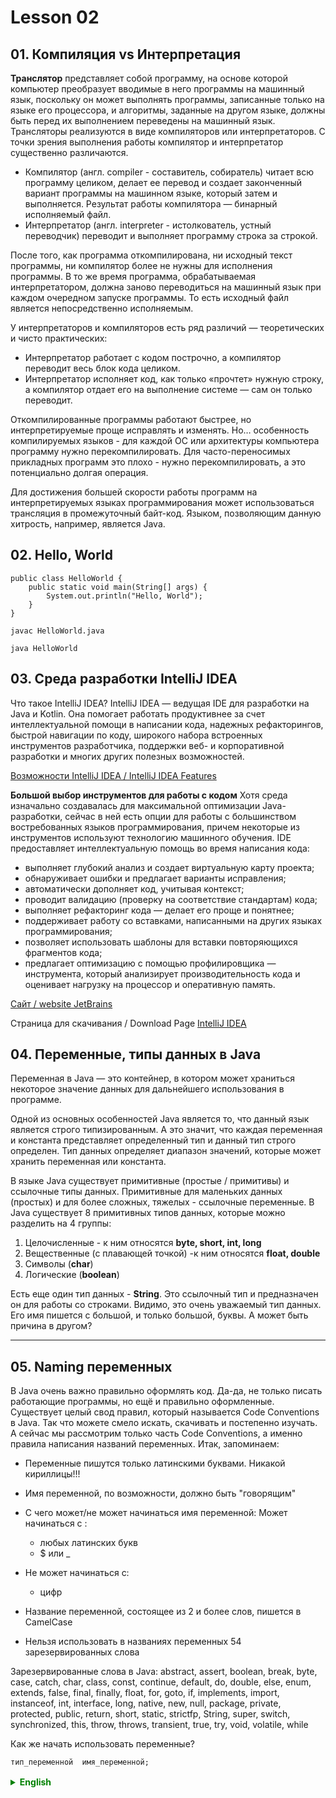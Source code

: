 # Lesson 02


## 01. Компиляция vs Интерпретация
**Транслятор** представляет собой программу, на основе которой компьютер преобразует вводимые в него программы на машинный язык, поскольку он может выполнять программы, записанные только на языке его процессора, и алгоритмы, заданные на другом языке, должны быть перед их выполнением переведены на машинный язык.
Трансляторы реализуются в виде компиляторов или интерпретаторов. С точки зрения выполнения работы компилятор и интерпретатор существенно различаются.
- Компилятор (англ. compiler - составитель, собиратель) читает всю программу целиком, делает ее перевод и создает законченный вариант программы на машинном языке, который затем и выполняется. Результат работы компилятора — бинарный исполняемый файл.
- Интерпретатор (англ. interpreter - истолкователь, устный переводчик) переводит и выполняет программу строка за строкой.

После того, как программа откомпилирована, ни исходный текст программы, ни компилятор более не нужны для исполнения программы. В то же время программа, обрабатываемая интерпретатором, должна заново переводиться на машинный язык при каждом очередном запуске программы. То есть исходный файл является непосредственно исполняемым.

У интерпретаторов и компиляторов есть ряд различий — теоретических и чисто практических:

- Интерпретатор работает с кодом построчно, а компилятор переводит весь блок кода целиком.
- Интерпретатор исполняет код, как только «прочтет» нужную строку, а компилятор отдает его на выполнение системе — сам он только переводит.

Откомпилированные программы работают быстрее, но интерпретируемые проще исправлять и изменять. Но… особенность компилируемых языков - для каждой ОС или архитектуры компьютера программу нужно перекомпилировать. Для часто-переносимых прикладных программ это плохо - нужно перекомпилировать, а это потенциально долгая операция.

Для достижения большей скорости работы программ на интерпретируемых языках программирования может использоваться трансляция в промежуточный байт-код.
Языком, позволяющим данную хитрость, например, является Java.


## 02. Hello, World

```
public class HelloWorld {
    public static void main(String[] args) {
        System.out.println("Hello, World");
    }
}
```

```
javac HelloWorld.java
```

```
java HelloWorld

```



## 03. Среда разработки IntelliJ IDEA
Что такое IntelliJ IDEA?
IntelliJ IDEA — ведущая IDE для разработки на Java и Kotlin.
Она помогает работать продуктивнее за счет интеллектуальной помощи в написании кода, надежных рефакторингов, быстрой навигации по коду, широкого набора встроенных инструментов разработчика, поддержки веб- и корпоративной разработки и многих других полезных возможностей.


[Возможности IntelliJ IDEA / IntelliJ IDEA Features](https://www.jetbrains.com/ru-ru/idea/features/ "IntelliJ IDEA features")

**Большой выбор инструментов для работы с кодом**
Хотя среда изначально создавалась для максимальной оптимизации Java-разработки, сейчас в ней есть опции для работы с большинством востребованных языков программирования, причем некоторые из инструментов используют технологию машинного обучения.
IDE предоставляет интеллектуальную помощь во время написания кода:

- выполняет глубокий анализ и создает виртуальную карту проекта; 
- обнаруживает ошибки и предлагает варианты исправления; 
- автоматически дополняет код, учитывая контекст; 
- проводит валидацию (проверку на соответствие стандартам) кода; 
- выполняет рефакторинг кода — делает его проще и понятнее; 
- поддерживает работу со вставками, написанными на других языках программирования; 
- позволяет использовать шаблоны для вставки повторяющихся фрагментов кода; 
- предлагает оптимизацию с помощью профилировщика — инструмента, который анализирует производительность кода и оценивает нагрузку на процессор и оперативную память.


[Сайт / website JetBrains](https://www.jetbrains.com/ "JetBrains web site")

Страница для скачивания / Download Page [IntelliJ IDEA](https://www.jetbrains.com/idea/download/?section=windows "Download page")

## 04. Переменные, типы данных в Java
Переменная в Java — это контейнер,  в котором может храниться некоторое значение данных для дальнейшего использования в программе.

Одной из основных особенностей Java является то, что данный язык является строго типизированным. А это значит, что каждая переменная и константа представляет определенный тип и данный тип строго определен. Тип данных определяет диапазон значений, которые может хранить переменная или константа.

В языке Java существует примитивные (простые / примитивы) и ссылочные типы данных. Примитивные для маленьких данных (простых) и для более сложных, тяжелых - ссылочные переменные.
В Java существует 8 примитивных типов данных, которые можно разделить на 4 группы:
1. Целочисленные - к ним относятся **byte, short, int, long** 
2. Вещественные (с плавающей точкой) -к ним относятся **float, double**
3. Символы (**char**)
4. Логические (**boolean**)

Есть еще один тип данных - **String**. Это ссылочный тип и предназначен он для работы со строками. Видимо, это очень уважаемый тип данных. Его имя пишется с большой, и только большой, буквы. А может быть причина в другом?

___
## 05. Naming переменных
В Java очень важно правильно оформлять код. Да-да, не только писать работающие программы, но  ещё и правильно оформленные. Существует целый свод правил, который называется Code Conventions в Java. Так что можете смело искать, скачивать и постепенно изучать. А сейчас мы рассмотрим только часть Code Conventions, а именно правила написания названий переменных. Итак, запоминаем:
- Переменные пишутся только латинскими буквами. Никакой кириллицы!!!
- Имя переменной, по возможности, должно быть "говорящим"
- С чего может/не может начинаться имя переменной:
Может начинаться с :
  - любых латинских букв
  - $ или _

- Не может начинаться с:
  - цифр
- Название переменной, состоящее из 2 и более слов, пишется в CamelCase 
- Нельзя использовать в названиях переменных 54 зарезервированных слова

Зарезервированные слова в Java:
abstract, assert, boolean, break, byte, case, catch, char, class, const, continue, default, do, double, else, enum, extends, false, final, finally, float, for, goto, if, implements, import, instanceof, int, interface, long, native, new, null, package, private, protected, public, return, short, static, strictfp, String, super, switch, synchronized, this, throw, throws, transient, true, try, void, volatile, while

Как же начать использовать переменные?
```
тип_переменной	имя_переменной;
```

<details style="margin-top: 16px">
  <summary style="cursor: pointer; color: green;"><b>English</b></summary>


## 01. Compilation vs Interpretation
A **translator** is a program that allows a computer to convert programs entered into it into machine language, as it can only execute programs written in its processor's language, and algorithms written in another language must be translated into machine language before execution.
Translators are implemented as compilers or interpreters. From an execution standpoint, compilers and interpreters differ significantly.
- A **compiler** reads the entire program, translates it, and generates a complete version of the program in machine language, which is then executed. The compiler's result is a binary executable file.
- An **interpreter** translates and executes the program line by line.

Once a program is compiled, neither the source code nor the compiler is needed for program execution. However, a program processed by an interpreter must be translated into machine language again each time the program is launched. In other words, the source file is directly executable.

Interpreters and compilers have several theoretical and practical differences:
- An interpreter works with code line by line, while a compiler translates entire code blocks at once.
- An interpreter executes code as soon as it "reads" the relevant line, while a compiler hands it over to the system for execution – it only performs the translation.

Compiled programs run faster, but interpreted ones are easier to fix and modify. However, a characteristic of compiled languages is that a program needs to be recompiled for each operating system or computer architecture. For frequently portable applications, this is inconvenient, as recompilation is potentially time-consuming.

To achieve higher program execution speeds in interpreted languages, intermediate bytecode translation can be utilized. Java, for instance, is a language that allows for this trick.



## 02. Hello, World

```
public class HelloWorld {
    public static void main(String[] args) {
        System.out.println("Hello, World");
    }
}
```

```
javac HelloWorld.java
```

```
java HelloWorld

```


## 03. IntelliJ IDEA Development Environment
What is IntelliJ IDEA?
IntelliJ IDEA is the leading IDE for Java and Kotlin development.
It helps improve productivity through intelligent code assistance, reliable refactoring, quick code navigation, a wide array of built-in developer tools, support for web and enterprise development, and many other useful features.


**A Wide Range of Tools for Code Work**
While the environment was initially created to optimize Java development, it now includes options for working with most in-demand programming languages, and some of the tools even utilize machine learning technology.
The IDE provides intelligent assistance while coding:

- It performs deep analysis and creates a virtual project map.
- It detects errors and suggests correction options.
- It automatically completes code based on context.
- It validates (checks for compliance with standards) the code.
- It performs code refactoring to make it simpler and more understandable.
- It supports working with code snippets written in other programming languages.
- It enables the use of templates for inserting repetitive code fragments.
- It offers optimization suggestions using a profiler—an instrument that analyzes code performance and assesses CPU and memory load.

[Website JetBrains](https://www.jetbrains.com/ "JetBrains web site")


## 04 ENG. Variables and Data Types in Java

A variable in Java is a container that can hold a value for later use in the program.

One of the key features of Java is that it is strongly typed. This means that each variable and constant represents a specific type, and that type is strictly defined. The data type defines the range of values that a variable or constant can hold.

In Java, there are primitive and reference data types. Primitive types are used for smaller, simpler data, while reference variables are used for more complex and heavy data.
There are 8 primitive data types in Java, which can be divided into 4 groups:
1. Integral types - including **byte, short, int, long**
2. Floating-point types - including **float, double**
3. Characters (**char**)
4. Booleans (**boolean**)

There is one more data type - **String**. It is a reference type and is designed for working with strings. Perhaps it's a very respected data type. Its name is written with a capital letter, only a capital letter. Or maybe there's another reason?



## 05 ENG. Naming Variables

In Java, it's crucial to format your code correctly. Yes, not only writing functional programs, but also well-formatted ones. There's a whole set of rules known as Code Conventions in Java. So, feel free to search, download, and gradually learn. For now, let's focus on a part of the Code Conventions, specifically the rules for naming variables. Let's remember:
- Variables are written only in Latin letters. No Cyrillic!!!
- The variable name, whenever possible, should be "meaningful".
- Starting characters for variable names:
  Can start with:
  - Any Latin letters
  - $ or _

- Cannot start with:
  - Digits
- Variable names consisting of 2 or more words are written in CamelCase.
- You cannot use any of the 54 reserved words in variable names.

Reserved words in Java:
abstract, assert, boolean, break, byte, case, catch, char, class, const, continue, default, do, double, else, enum, extends, false, final, finally, float, for, goto, if, implements, import, instanceof, int, interface, long, native, new, null, package, private, protected, public, return, short, static, strictfp, String, super, switch, synchronized, this, throw, throws, transient, true, try, void, volatile, while

So, how do you start using variables?

```
variable_type variable_name;
```


</details>
